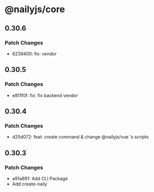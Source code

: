 # @nailyjs/core

## 0.30.6

### Patch Changes

- 6239400: fix: vendor

## 0.30.5

### Patch Changes

- e811f0f: fix: fix backend vendor

## 0.30.4

### Patch Changes

- d25d072: feat: create command & change @nailyjs/vue 's scripts

## 0.30.3

### Patch Changes

- a91a891: Add CLI Package
- Add create-naily
